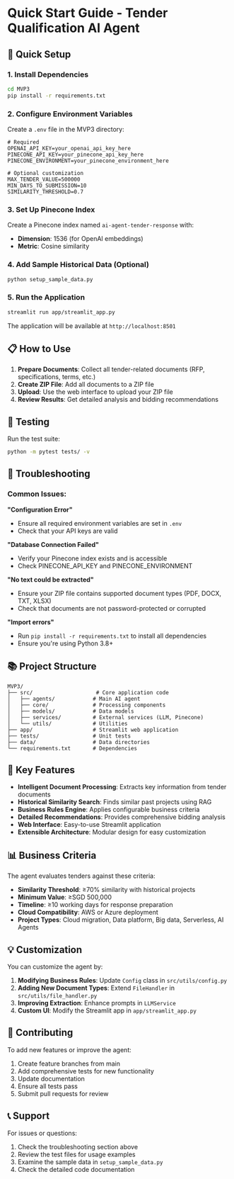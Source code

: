 # Quick Start Guide - Tender Qualification AI Agent

## 🚀 Quick Setup

### 1. Install Dependencies
```bash
cd MVP3
pip install -r requirements.txt
```

### 2. Configure Environment Variables
Create a `.env` file in the MVP3 directory:
```env
# Required
OPENAI_API_KEY=your_openai_api_key_here
PINECONE_API_KEY=your_pinecone_api_key_here
PINECONE_ENVIRONMENT=your_pinecone_environment_here

# Optional customization
MAX_TENDER_VALUE=500000
MIN_DAYS_TO_SUBMISSION=10
SIMILARITY_THRESHOLD=0.7
```

### 3. Set Up Pinecone Index
Create a Pinecone index named `ai-agent-tender-response` with:
- **Dimension**: 1536 (for OpenAI embeddings)
- **Metric**: Cosine similarity

### 4. Add Sample Historical Data (Optional)
```bash
python setup_sample_data.py
```

### 5. Run the Application
```bash
streamlit run app/streamlit_app.py
```

The application will be available at `http://localhost:8501`

## 📋 How to Use

1. **Prepare Documents**: Collect all tender-related documents (RFP, specifications, terms, etc.)
2. **Create ZIP File**: Add all documents to a ZIP file
3. **Upload**: Use the web interface to upload your ZIP file
4. **Review Results**: Get detailed analysis and bidding recommendations

## 🧪 Testing

Run the test suite:
```bash
python -m pytest tests/ -v
```

## 🔧 Troubleshooting

### Common Issues:

**"Configuration Error"**
- Ensure all required environment variables are set in `.env`
- Check that your API keys are valid

**"Database Connection Failed"** 
- Verify your Pinecone index exists and is accessible
- Check PINECONE_API_KEY and PINECONE_ENVIRONMENT

**"No text could be extracted"**
- Ensure your ZIP file contains supported document types (PDF, DOCX, TXT, XLSX)
- Check that documents are not password-protected or corrupted

**"Import errors"**
- Run `pip install -r requirements.txt` to install all dependencies
- Ensure you're using Python 3.8+

## 📚 Project Structure

```
MVP3/
├── src/                    # Core application code
│   ├── agents/            # Main AI agent
│   ├── core/              # Processing components  
│   ├── models/            # Data models
│   ├── services/          # External services (LLM, Pinecone)
│   └── utils/             # Utilities
├── app/                   # Streamlit web application
├── tests/                 # Unit tests
├── data/                  # Data directories
└── requirements.txt       # Dependencies
```

## 🎯 Key Features

- **Intelligent Document Processing**: Extracts key information from tender documents
- **Historical Similarity Search**: Finds similar past projects using RAG
- **Business Rules Engine**: Applies configurable business criteria
- **Detailed Recommendations**: Provides comprehensive bidding analysis
- **Web Interface**: Easy-to-use Streamlit application
- **Extensible Architecture**: Modular design for easy customization

## 📊 Business Criteria

The agent evaluates tenders against these criteria:

- **Similarity Threshold**: ≥70% similarity with historical projects
- **Minimum Value**: ≥SGD 500,000 
- **Timeline**: ≥10 working days for response preparation
- **Cloud Compatibility**: AWS or Azure deployment
- **Project Types**: Cloud migration, Data platform, Big data, Serverless, AI Agents

## 💡 Customization

You can customize the agent by:

1. **Modifying Business Rules**: Update `Config` class in `src/utils/config.py`
2. **Adding New Document Types**: Extend `FileHandler` in `src/utils/file_handler.py`
3. **Improving Extraction**: Enhance prompts in `LLMService`
4. **Custom UI**: Modify the Streamlit app in `app/streamlit_app.py`

## 🤝 Contributing

To add new features or improve the agent:

1. Create feature branches from main
2. Add comprehensive tests for new functionality
3. Update documentation
4. Ensure all tests pass
5. Submit pull requests for review

## 📞 Support

For issues or questions:
1. Check the troubleshooting section above
2. Review the test files for usage examples
3. Examine the sample data in `setup_sample_data.py`
4. Check the detailed code documentation
